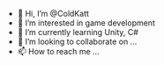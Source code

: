 - 👋 Hi, I’m @ColdKatt
- 👀 I’m interested in game development
- 🌱 I’m currently learning Unity, C#
- 💞️ I’m looking to collaborate on ...
- 📫 How to reach me ...

<!---
ColdKatt/ColdKatt is a ✨ special ✨ repository because its `README.md` (this file) appears on your GitHub profile.
You can click the Preview link to take a look at your changes.
--->
